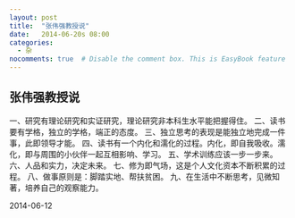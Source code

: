 ```yaml
---
layout: post
title:  "张伟强教授说"
date:   2014-06-20s 08:00
categories: 
  - 杂
nocomments: true  # Disable the comment box. This is EasyBook feature
---
```


## 张伟强教授说

一、研究有理论研究和实证研究，理论研究非本科生水平能把握得住。
二、读书要有学格，独立的学格，端正的态度。
三、独立思考的表现是能独立地完成一件事，此即领导才能。
四、读书有一个内化和濡化的过程。内化，即自我吸收。濡化，即与周围的小伙伴一起互相影响、学习。
五、学术训练应该一步一步来。
六、人品和实力，决定未来。
七、修为即气场，这是个人文化资本不断积累的过程。
八、做事原则是：脚踏实地、帮扶贫困。
九、在生活中不断思考，见微知著，培养自己的观察能力。



2014-06-12